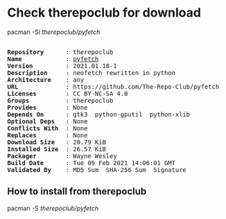 # Check therepoclub for download

pacman -Si *therepoclub/pyfetch*

<div class="highlight"><pre class="highlight"><text>
<b>Repository</b>      : therepoclub
<b>Name</b>            : <a href="../../x86_64/pyfetch-2021.01.18-1-any.pkg.tar.zst">pyfetch</a>
<b>Version</b>         : 2021.01.18-1
<b>Description</b>     : neofetch rewritten in python
<b>Architecture</b>    : any
<b>URL</b>             : https://github.com/The-Repo-Club/pyfetch
<b>Licenses</b>        : CC BY-NC-SA 4.0
<b>Groups</b>          : therepoclub
<b>Provides</b>        : None
<b>Depends On</b>      : gtk3  python-gputil  python-xlib
<b>Optional Deps</b>   : None
<b>Conflicts With</b>  : None
<b>Replaces</b>        : None
<b>Download Size</b>   : 20.79 KiB
<b>Installed Size</b>  : 26.57 KiB
<b>Packager</b>        : Wayne Wesley <wayne6324@gmail.com>
<b>Build Date</b>      : Tue 09 Feb 2021 14:06:01 GMT
<b>Validated By</b>    : MD5 Sum  SHA-256 Sum  Signature
</text></pre></div>

## How to install from therepoclub

pacman -S *therepoclub/pyfetch*
